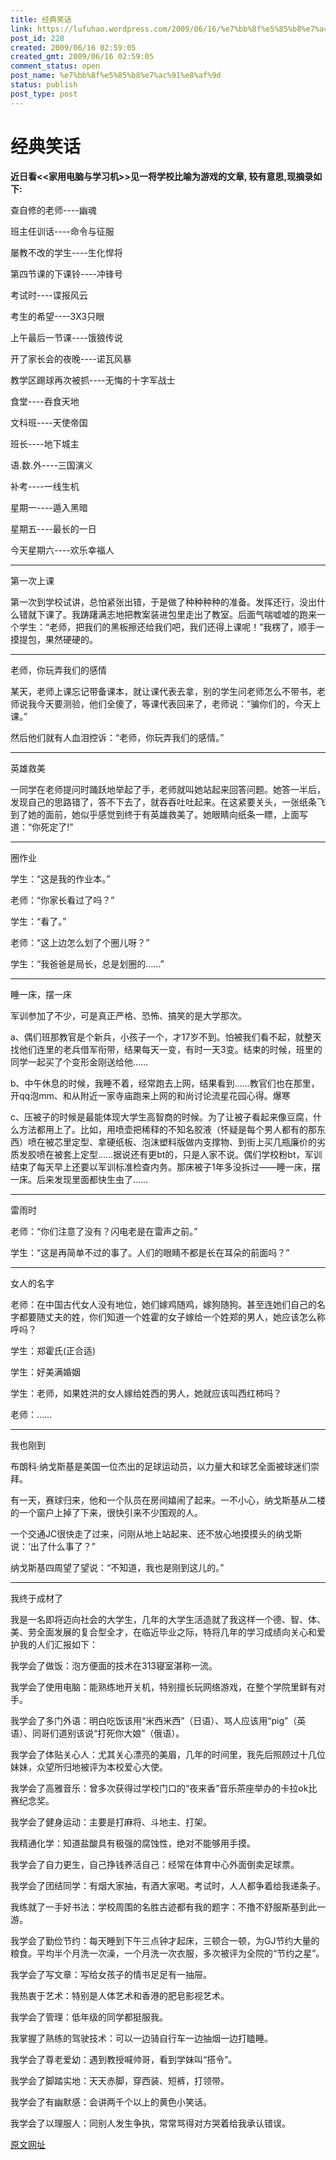 ```yaml
---
title: 经典笑话
link: https://lufuhao.wordpress.com/2009/06/16/%e7%bb%8f%e5%85%b8%e7%ac%91%e8%af%9d/
post_id: 228
created: 2009/06/16 02:59:05
created_gmt: 2009/06/16 02:59:05
comment_status: open
post_name: %e7%bb%8f%e5%85%b8%e7%ac%91%e8%af%9d
status: publish
post_type: post
---
```


# 经典笑话

> 

 

**近日看<<家用电脑与学习机>>见一将学校比喻为游戏的文章, 较有意思,现摘录如下:**

查自修的老师----幽魂

班主任训话----命令与征服

屡教不改的学生----生化悍将

第四节课的下课铃----冲锋号

考试时----谍报风云

考生的希望----3X3只眼

上午最后一节课----饿狼传说

开了家长会的夜晚----诺瓦风暴

教学区踢球再次被抓----无悔的十字军战士

食堂----吞食天地

文科班----天使帝国

班长----地下城主

语.数.外----三国演义

补考----一线生机

星期一----遁入黑暗

星期五----最长的一日

今天星期六----欢乐幸福人

***

第一次上课

第一次到学校试讲，总怕紧张出错，于是做了种种种种的准备。发挥还行，没出什么错就下课了。我踌躇满志地把教案装进包里走出了教室。后面气喘嘘嘘的跑来一个学生：“老师，把我们的黑板擦还给我们吧，我们还得上课呢！”我楞了，顺手一摸提包，果然硬硬的。

***

老师，你玩弄我们的感情

某天，老师上课忘记带备课本，就让课代表去拿，别的学生问老师怎么不带书，老师说我今天要测验，他们全傻了，等课代表回来了，老师说：“骗你们的，今天上课。”

然后他们就有人血泪控诉：“老师，你玩弄我们的感情。”

***

英雄救美

一同学在老师提问时踊跃地举起了手，老师就叫她站起来回答问题。她答一半后，发现自己的思路错了，答不下去了，就吞吞吐吐起来。在这紧要关头，一张纸条飞到了她的面前，她似乎感觉到终于有英雄救美了。她眼睛向纸条一瞟，上面写道：“你死定了!” 

***

圈作业

学生：“这是我的作业本。”

老师：“你家长看过了吗？”

学生：“看了。”

老师：“这上边怎么划了个圈儿呀？”

学生：“我爸爸是局长，总是划圈的……”

***

睡一床，摆一床

军训参加了不少，可是真正严格、恐怖、搞笑的是大学那次。

a、偶们班那教官是个新兵，小孩子一个，才17岁不到。怕被我们看不起，就整天找他们连里的老兵借军衔带，结果每天一变，有时一天3变。结束的时候，班里的同学一起买了个变形金刚送给他……

b、中午休息的时候，我睡不着，经常跑去上网，结果看到……教官们也在那里，开qq泡mm、和从附近一家寺庙跑来上网的和尚讨论流星花园心得。爆寒

c、压被子的时候是最能体现大学生高智商的时候。为了让被子看起来像豆腐，什么方法都用上了。比如，用喷壶把稀释的不知名胶液（怀疑是每个男人都有的那东西）喷在被芯里定型、拿硬纸板、泡沫塑料版做内支撑物、到街上买几瓶廉价的劣质发胶喷在被套上定型……据说还有更bt的，只是人家不说。偶们学校粉bt，军训结束了每天早上还要以军训标准检查内务。那床被子1年多没拆过——睡一床，摆一床。后来发现里面都快生虫了……

***

雷雨时

老师：“你们注意了没有？闪电老是在雷声之前。”

学生：“这是再简单不过的事了。人们的眼睛不都是长在耳朵的前面吗？”

***

女人的名字

老师：在中国古代女人没有地位，她们嫁鸡随鸡，嫁狗随狗。甚至连她们自己的名字都要随丈夫的姓，你们知道一个姓霍的女子嫁给一个姓郑的男人，她应该怎么称呼吗？

学生：郑霍氏(正合适)

学生：好美满婚姻

学生：老师，如果姓洪的女人嫁给姓西的男人，她就应该叫西红柿吗？

老师：……

***

我也刚到

布朗科·纳戈斯基是美国一位杰出的足球运动员，以力量大和球艺全面被球迷们崇拜。

有一天，赛球归来，他和一个队员在房间嬉闹了起来。一不小心，纳戈斯基从二楼的一个窗户上掉了下来，很快引来不少围观的人。

一个交通JC很快走了过来，问刚从地上站起来、还不放心地摸摸头的纳戈斯说：‘出了什么事了？”

纳戈斯基四周望了望说：“不知道，我也是刚到这儿的。”

***

我终于成材了

我是一名即将迈向社会的大学生，几年的大学生活造就了我这样一个德、智、体、美、劳全面发展的复合型全才，在临近毕业之际，特将几年的学习成绩向关心和爱护我的人们汇报如下：

我学会了做饭：泡方便面的技术在313寝室湛称一流。

我学会了使用电脑：能熟练地开关机，特别擅长玩网络游戏，在整个学院里鲜有对手。

我学会了多门外语：明白吃饭该用“米西米西”（日语）、骂人应该用“pig”（英语）、同哥们道别该说“打死你大娘”（俄语）。

我学会了体贴关心人：尤其关心漂亮的美眉，几年的时间里，我先后照顾过十几位妹妹，众望所归地被评为本校爱心大使。

我学会了高雅音乐：曾多次获得过学校门口的“夜来香”音乐茶座举办的卡拉ok比赛纪念奖。

我学会了健身运动：主要是打麻将、斗地主、打架。

我精通化学：知道盐酸具有极强的腐蚀性，绝对不能够用手摸。

我学会了自力更生，自己挣钱养活自己：经常在体育中心外面倒卖足球票。

我学会了团结同学：有烟大家抽，有酒大家喝。考试时，人人都争着给我递条子。

我练就了一手好书法：学校周围的名胜古迹都有我的题字：不撸不舒服斯基到此一游。

我学会了勤俭节约：每天睡到下午三点钟才起床，三顿合一顿，为GJ节约大量的粮食。平均半个月洗一次澡，一个月洗一次衣服，多次被评为全院的“节约之星”。

我学会了写文章：写给女孩子的情书足足有一抽屉。

我热衷于艺术：特别是人体艺术和香港的肥皂影视艺术。

我学会了管理：低年级的同学都挺服我。

我掌握了熟练的驾驶技术：可以一边骑自行车一边抽烟一边打瞌睡。

我学会了尊老爱幼：遇到教授喊帅哥，看到学妹叫“搭令”。

我学会了脚踏实地：天天赤脚，穿西装、短裤，打领带。

我学会了有幽默感：会讲两千个以上的黄色小笑话。

我学会了以理服人：同别人发生争执，常常骂得对方哭着给我承认错误。

[原文网址](http://www.sci.org.cn/bbs/viewthread.php?tid=63826)
